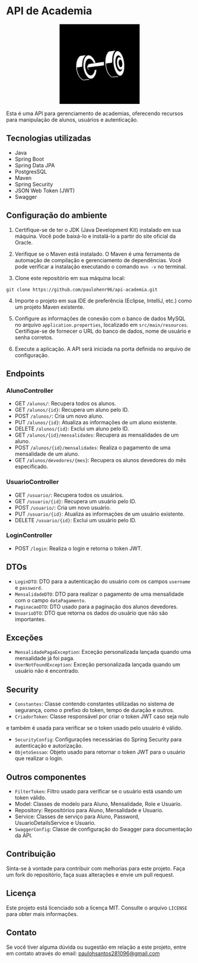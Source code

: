 # API de Academia
<p align="center">
  <img src="image.png" alt="alt text">
</p>
Esta é uma API para gerenciamento de academias, oferecendo recursos para manipulação de alunos, usuários e autenticação.

## Tecnologias utilizadas

- Java
- Spring Boot
- Spring Data JPA
- PostgresSQL
- Maven
- Spring Security
- JSON Web Token (JWT)
- Swagger

## Configuração do ambiente

1. Certifique-se de ter o JDK (Java Development Kit) instalado em sua máquina. Você pode baixá-lo e instalá-lo a partir do site oficial da Oracle.

2. Verifique se o Maven está instalado. O Maven é uma ferramenta de automação de compilação e gerenciamento de dependências. Você pode verificar a instalação executando o comando `mvn -v` no terminal.

3. Clone este repositório em sua máquina local:

```
git clone https://github.com/paulohenr96/api-academia.git
```

4. Importe o projeto em sua IDE de preferência (Eclipse, IntelliJ, etc.) como um projeto Maven existente.

5. Configure as informações de conexão com o banco de dados MySQL no arquivo `application.properties`, localizado em `src/main/resources`. Certifique-se de fornecer o URL do banco de dados, nome de usuário e senha corretos.

6. Execute a aplicação. A API será iniciada na porta definida no arquivo de configuração.

## Endpoints

### AlunoController

- GET `/alunos/`: Recupera todos os alunos.
- GET `/alunos/{id}`: Recupera um aluno pelo ID.
- POST `/alunos/`: Cria um novo aluno.
- PUT `/alunos/{id}`: Atualiza as informações de um aluno existente.
- DELETE `/alunos/{id}`: Exclui um aluno pelo ID.
- GET `/alunos/{id}/mensalidades`: Recupera as mensalidades de um aluno.
- POST `/alunos/{id}/mensalidades`: Realiza o pagamento de uma mensalidade de um aluno.
- GET `/alunos/devedores/{mes}`: Recupera os alunos devedores do mês especificado.

### UsuarioController

- GET `/usuario/`: Recupera todos os usuários.
- GET `/usuario/{id}`: Recupera um usuário pelo ID.
- POST `/usuario/`: Cria um novo usuário.
- PUT `/usuario/{id}`: Atualiza as informações de um usuário existente.
- DELETE `/usuario/{id}`: Exclui um usuário pelo ID.

### LoginController

- POST `/login`: Realiza o login e retorna o token JWT.

## DTOs

- `LoginDTO`: DTO para a autenticação do usuário com os campos `username` e `password`.
- `MensalidadeDTO`: DTO para realizar o pagamento de uma mensalidade com o campo `dataPagamento`.
- `PaginacaoDTO`: DTO usado para a paginação dos alunos devedores.
- `UsuarioDTO`: DTO que retorna os dados do usuário que não são importantes.

## Exceções

- `MensalidadePagaException`: Exceção personalizada lançada quando uma mensalidade já foi paga.
- `UserNotFoundException`: Exceção personalizada lançada quando um usuário não é encontrado.

## Security

- `Constantes`: Classe contendo constantes utilizadas no sistema de segurança, como o prefixo do token, tempo de duração e outros.
- `CriadorToken`: Classe responsável por criar o token JWT caso seja nulo

 e também é usada para verificar se o token usado pelo usuário é válido.
- `SecurityConfig`: Configurações necessárias do Spring Security para autenticação e autorização.
- `ObjetoSessao`: Objeto usado para retornar o token JWT para o usuário que realizar o login.

## Outros componentes

- `FilterToken`: Filtro usado para verificar se o usuário está usando um token válido.
- Model: Classes de modelo para Aluno, Mensalidade, Role e Usuario.
- Repository: Repositórios para Aluno, Mensalidade e Usuario.
- Service: Classes de serviço para Aluno, Password, UsuarioDetailsService e Usuario.
- `SwaggerConfig`: Classe de configuração do Swagger para documentação da API.

## Contribuição

Sinta-se à vontade para contribuir com melhorias para este projeto. Faça um fork do repositório, faça suas alterações e envie um pull request.

## Licença

Este projeto está licenciado sob a licença MIT. Consulte o arquivo `LICENSE` para obter mais informações.

## Contato

Se você tiver alguma dúvida ou sugestão em relação a este projeto, entre em contato através do email: paulohsantos281096@gmail.com
